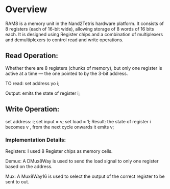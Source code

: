 # Overview

RAM8 is a memory unit in the Nand2Tetris hardware platform. It consists of 8 registers (each of 16-bit wide), allowing storage of 8 words of 16 bits each. It is designed using Register chips and a combination of multiplexers and demultiplexers to control read and write operations.

## Read Operation:
Whether there are 8 registers (chunks of memory), but only one register is active at a time — the one pointed to by the 3-bit address.

TO read:
set address yo i;

Output: emits the state of register i;
## Write Operation:
set address: i;
set input = v;
set load = 1;
Result: the state of register i becomes v , from the next cycle onwards it emits v;

### Implementation Details:
Registers: I  used 8 Register chips as memory cells.

Demux: A DMux8Way is used to send the load signal to only one register based on the address.

Mux: A Mux8Way16 is used to select the output of the correct register to be sent to out.

